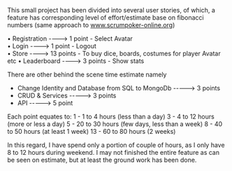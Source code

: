 This small project has been divided into several user stories, of which, a feature has
corresponding level of effort/estimate base on fibonacci numbers (same approach to www.scrumpoker-online.org)

• Registration			----> 1 point
	- Select Avatar		
• Login					----> 1 point
	- Logout			
• Store					----> 13 points
	- To buy dice, boards, costumes for player Avatar etc
• Leaderboard			---->  3 points
	- Show stats

There are other behind the scene time estimate namely

* Change Identity and Database from SQL to MongoDb	-----> 3 points
* CRUD & Services						                        -----> 3 points
* API												                        -----> 5 point

Each point equates to:
1 -	1 to 4 hours	(less than a day)
3 - 4 to 12 hours	(more or less a day)
5 - 20 to 30 hours	(few days, less than a week)
8 - 40 to 50 hours	(at least 1 week)
13 - 60 to 80 hours (2 weeks)

In this regard, I have spend only a portion of couple of hours, 
as I only have 8 to 12 hours during weekend.
I may not finished the entire feature as can be seen on estimate, 
but at least the ground work has been done.
